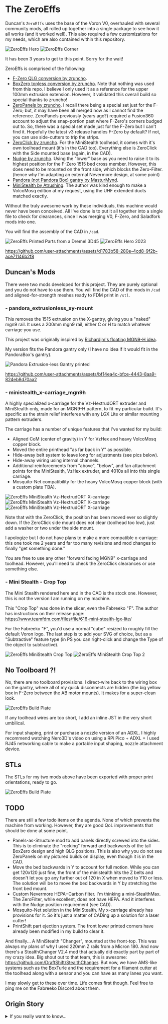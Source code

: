 # The ZeroEffs

Duncan's `ZeroEffs` uses the base of the Voron V0, overhauled with several community mods, all rolled up together into a single package to see how it all works (and it worked well).  This also required a few customizations for my needs, which are also contained within this repository.

![ZeroEffs Hero](i/ZeroEffs-1.png) ![ZeroEffs Corner](i/ZeroEffs-2.png)

It has been 3 years to get to this point.  Sorry for the wait!

ZeroEffs is comprised of the following:

- [F-Zero QLG conversion by zruncho](https://github.com/zruncho3d/f-zero).
- [BoxZero topless conversion by zruncho](https://github.com/zruncho3d/BoxZero). Note that nothing was used from this repo.  I believe I only used it as a reference for the upper 100mm extrusion extension.  However, it validated this overall build so special thanks to zruncho!
- [ZeroPanels by zruncho](https://github.com/zruncho3d/ZeroPanels). I recall there being a special set just for the F-Zero; but, it may have been all merged now as I cannot find the reference.  ZeroPanels previously (years ago?) required a Fusion360 account to adjust the snap-portion past where F-Zero's corners budged out to.  So, there was a special set made just for the F-Zero but I can't find it.  Hopefully the latest v3 release handles F-Zero by default?  If not, you can use side-cutters to trip the strips.
- [ZeroClick by zruncho](https://github.com/zruncho3d/ZeroClick). For the MiniStealth toolhead, it comes with it's own toolhead mount (it's in the CAD too).  Everything else is ZeroClick with the Side mounted base (again, in the CAD).
- [Nudge by zruncho](https://github.com/zruncho3d/nudge). Using the "lower" base as you need to raise it to its highest position for the F-Zero 1515 bed cross member.  However, this does need to be mounted on the front side, which blocks the Zero-Filter.  (hence why I'm adapting an external Nevermore design, at some point)
- [Pandora (not Pandora Box) gantry by MasturMynd](https://github.com/MasturMynd/Pandora).
- [MiniStealth by Atrushing](https://www.teamfdm.com/files/file/616-mini-stealth-lgx-lite/).  The author was kind enough to make a VolcoMosq edition at my request, using the UHF extended ducts matched exactly.

Without the truly awesome work by these individuals, this machine would never have been conceived.  All I've done is to put it all together into a single file to check for clearances, since I was merging V0, F-Zero, and Saladfork mods into one.

You will find the assembly of the CAD in `/cad`.

![ZeroEffs Printed Parts from a Dremel 3D45](i/f-zero-printed.jpg)
![ZeroEffs Hero 2023](i/zeroeffs-hero-2023.jpg)

https://github.com/user-attachments/assets/d1783b58-280e-4cd8-9f2b-ace71146b2f8

## Duncan's Mods

There were two mods developed for this project.  They are purely optional and you do not have to use them.  You will find the CAD of the mods in `/cad` and aligned-for-strength meshes ready to FDM print in `/stl`.

### - **pandora_extrusionless_xy-mount**

This removes the 1515 extrusion on the X-gantry, giving you a "naked" mgn9 rail.  It uses a 200mm mgn9 rail, either C or H to match whatever carriage you use.  

This project was originally inspired by [Richardjm's floating MGN9-H idea](https://github.com/richardjm/voron-parts/tree/main/voron-0.1/Mgn9h).

My version fits the Pandora gantry only (I have no idea if it would fit in the PandoraBox's gantry).

![Pandora Extrusion-less Gantry printed](i/pandora-extrusionless-xy_joint.jpg)

https://github.com/user-attachments/assets/bf14ea4c-bfce-4443-8aa9-824eb8d70aa2


### - **ministealth_x-carriage_mgn9h**

A highly specialized x-carriage for the Vz-HextrudORT extruder and MiniStealth only, made for an MGN9-H pattern, to fit my particular build.  It's specific as the strain relief interferes with any LGX Lite or similar mounting pattern extruders.

The carriage has a number of unique features that I've wanted for my build:

- Aligned CoM (center of gravity) in Y for VzHex and heavy VolcoMosq copper block.
- Moved the entire printhead "as far back in Y" as possible.
- Hide-away belt system to leave long for adjustments (see pics below).
- Hide-away wiring using internal channels.
- Additional reinforcements from "above", "below", and fan attachment points for the MiniStealth, VzHex extruder, and 4010s all into this single carriage.
- Mosquito-Net compatibility for the heavy VolcoMosq copper block (with a custom plate TBA).

![ZeroEffs MiniStealth Vz-HextrudORT X-carriage](i/zeroeffs-ministealth-vzhex-xcarriage.png)
![ZeroEffs MiniStealth Vz-HextrudORT X-carriage](i/zeroeffs-ministealth-vzhex-xcarriage1.jpg)
![ZeroEffs MiniStealth Vz-HextrudORT X-carriage](i/zeroeffs-ministealth-vzhex-xcarriage2.jpg)

Note that with the ZeroClick, the position has been moved ever so slightly down.  If the ZeroClick side mount does not clear (toolhead too low), just add a washer or two under the side mount.

I apologize but I do not have plans to make a more compatible x-carriage: this one took me 2 years and far too many revisions and mod changes to finally "get something done."  

You are free to use any other "forward facing MGN9" x-carriage and toolhead.  However, you'll need to check the ZeroClick clearances or use something else.

### - Mini Stealth - Crop Top

The Mini Stealth rendered here and in the CAD is the stock one.  However, this is not the version I am running on my machine.  

This "Crop Top" was done in the slicer, even the Fabreeko "F".  The author has instructions on their release page: https://www.teamfdm.com/files/file/616-mini-stealth-lgx-lite/

For the Fabreeko "F", you'd use a normal "cube" resized to roughly fill the default Voron logo.  The last step is to add your SVG of choice, but as a "Subtractive" feature type (in PS you can right-click and change the Type of the object to subtractive).  

![ZeroEffs MiniStealth Crop Top](i/ministealth-crop-top.jpg) ![ZeroEffs MiniStealth Crop Top 2](i/ministealth-crop-top2.jpg)


## No Toolboard ?!

No, there are no toolboard provisions.  I direct-wire back to the wiring box on the gantry, where all of my quick disconnects are hidden (the big yellow box in F-Zero between the AB motor mounts).  It makes for a super-clean look.  

![ZeroEffs Build Plate](i/zeroeffs-toolhead-wiring.jpg)

If any toolhead wires are too short, I add an inline JST in the very short umbilical. 

For input shaping, print or purchase a nozzle version of an ADXL.  I highly recommend watching Nero3D's video on using a RPi Pico + ADXL + I used RJ45 networking cable to make a portable input shaping, nozzle attachment device.


## STLs

The STLs for my two mods above have been exported with proper print orientations, ready to go.

![ZeroEffs Build Plate](i/mods-slicer-preview.png)


## TODO

There are still a few todo items on the agenda.  None of which prevents the machine from working.  However, they are good QoL improvements that should be done at some point.

- Panels-as-Structure mod to add panels directly screwed into the sides.  This is to eliminate the "rocking" forward and backwards of the tall BoxZero design and high QLG positions.  This is also why you do not see ZeroPanels on my pictured builds on display, even though it is in the CAD.
- Move the bed backwards in Y to account for full motion.  While you can get 120x120 just fine, the front of the ministealth hits the Z belts and doesn't let  you go any further out of 120 in X when moved to Y10 or less.  The solution will be to move the bed backwards in Y by stretching the front bed mount.
- Custom Nevermore HEPA+Carbon filter.  I'm thinking a mini-StealthMax.  The ZeroFilter, while excellent, does not have HEPA.  And it interferes with the Nudge position requirement (see CAD).
- Mosquito-Net solution in the MiniStealth.  My x-carriage already has provisions for it.  So it's just a matter of CADing up a solution for a laser cutter!
- PrintShift part ejection system.  The front lower printed corners have already been modified in my build to clear it.

And finally... A MiniStealth "Changer", mounted at the front-top.  This was always my plans of why I used 220mm Z rails from a Micron 180.  And now there's a StealthChanger V2.4 mod that actually did exactly part by part of my crazy idea.  Big shout out to that team, this is awesome: https://github.com/DraftShift/StealthChanger.  But now, we have AMS-like systems such as the BoxTurle and the requirement for a filament cutter at the toolhead along with a sensor and you can have as many lanes you want. 

I may slowly get to these over time.  Life comes first though.  Feel free to ping me on the Fabreeko Discord about them.


## Origin Story 

<details>
  <summary>If you really want to know...</summary>
  
  ![Dr McCoy and Captain Kirk - Fuck Deficit](i/dr-mccoy-you-owe-me.gif)

  "Zero Effs"

  This project originated during a difficult time in my life and stands as a testament to the odds.
  
</details>

